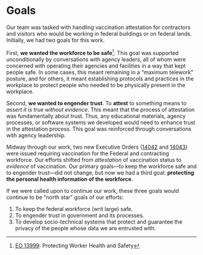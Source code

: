 # Goals

Our team was tasked with handling vaccination attestation for contractors and visitors who would be working in federal buildings or on federal lands. Initially, we had two goals for this work.

First, **we wanted the workforce to be safe**[^safe]. This goal was supported unconditionally by conversations with agency leaders, all of whom were concerned with operating their agencies and facilities in a way that kept people safe. In some cases, this meant remaining in a “maximum telework” posture, and for others, it meant establishing protocols and practices in the workplace to protect people who needed to be physically present in the workplace.

Second, **we wanted to engender trust**. To **attest** to something means to *assert it is true without evidence*. This meant that the process of attestation was fundamentally about trust. Thus, any educational materials, agency processes, or software systems we developed would need to enhance trust in the attestation process. This goal was reinforced through conversations with agency leadership.

Midway through our work, two new Executive Orders ([14042](https://www.federalregister.gov/documents/2021/09/14/2021-19924/ensuring-adequate-covid-safety-protocols-for-federal-contractors) and [14043](https://www.federalregister.gov/documents/2021/09/14/2021-19927/requiring-coronavirus-disease-2019-vaccination-for-federal-employees)) were issued requiring vaccination for the Federal and contracting workforce. Our efforts shifted from *attestation* of vaccination status to *evidence* of vaccination. Our primary goals&mdash;to keep the workforce safe and to engender trust&mdash;did not change, but now we had a third goal: **protecting the personal health information of the workforce**.

If we were called upon to continue our work, these three goals would continue to be "north star" goals of our efforts:

1. To keep the federal workforce (writ large) safe.
1. To engender trust in government and its processes.
1. To develop socio-technical systems that protect and guarantee the privacy of the people whose data we are entrusted with.
[^safe]: [EO 13999](https://www.federalregister.gov/documents/2021/01/26/2021-01863/protecting-worker-health-and-safety): Protecting Worker Health and Safety
